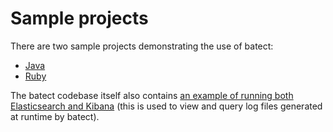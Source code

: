 # Sample projects

There are two sample projects demonstrating the use of batect:

* [Java](https://github.com/charleskorn/batect-sample-java)
* [Ruby](https://github.com/charleskorn/batect-sample-ruby)

The batect codebase itself also contains [an example of running both Elasticsearch and Kibana](https://github.com/charleskorn/batect/tree/master/tools/log-viewer)
(this is used to view and query log files generated at runtime by batect).
